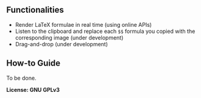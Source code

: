 ## Functionalities

- Render LaTeX formulae in real time (using online APIs)
- Listen to the clipboard and replace each `$$` formula you copied with the corresponding image (under development)
- Drag-and-drop (under development)

## How-to Guide

To be done.

**License: GNU GPLv3**